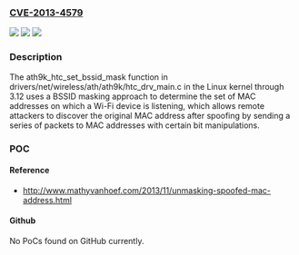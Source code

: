### [CVE-2013-4579](https://cve.mitre.org/cgi-bin/cvename.cgi?name=CVE-2013-4579)
![](https://img.shields.io/static/v1?label=Product&message=n%2Fa&color=blue)
![](https://img.shields.io/static/v1?label=Version&message=n%2Fa&color=blue)
![](https://img.shields.io/static/v1?label=Vulnerability&message=n%2Fa&color=brighgreen)

### Description

The ath9k_htc_set_bssid_mask function in drivers/net/wireless/ath/ath9k/htc_drv_main.c in the Linux kernel through 3.12 uses a BSSID masking approach to determine the set of MAC addresses on which a Wi-Fi device is listening, which allows remote attackers to discover the original MAC address after spoofing by sending a series of packets to MAC addresses with certain bit manipulations.

### POC

#### Reference
- http://www.mathyvanhoef.com/2013/11/unmasking-spoofed-mac-address.html

#### Github
No PoCs found on GitHub currently.

